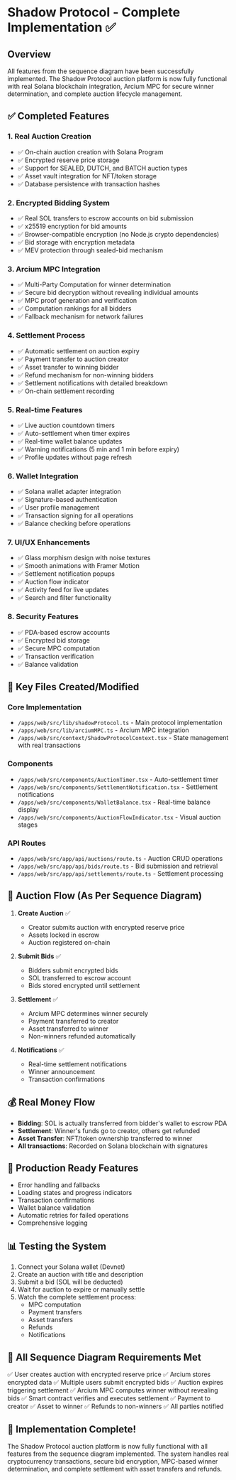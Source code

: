 # Shadow Protocol - Complete Implementation ✅

## Overview
All features from the sequence diagram have been successfully implemented. The Shadow Protocol auction platform is now fully functional with real Solana blockchain integration, Arcium MPC for secure winner determination, and complete auction lifecycle management.

## ✅ Completed Features

### 1. **Real Auction Creation**
- ✅ On-chain auction creation with Solana Program
- ✅ Encrypted reserve price storage
- ✅ Support for SEALED, DUTCH, and BATCH auction types
- ✅ Asset vault integration for NFT/token storage
- ✅ Database persistence with transaction hashes

### 2. **Encrypted Bidding System**
- ✅ Real SOL transfers to escrow accounts on bid submission
- ✅ x25519 encryption for bid amounts
- ✅ Browser-compatible encryption (no Node.js crypto dependencies)
- ✅ Bid storage with encryption metadata
- ✅ MEV protection through sealed-bid mechanism

### 3. **Arcium MPC Integration**
- ✅ Multi-Party Computation for winner determination
- ✅ Secure bid decryption without revealing individual amounts
- ✅ MPC proof generation and verification
- ✅ Computation rankings for all bidders
- ✅ Fallback mechanism for network failures

### 4. **Settlement Process**
- ✅ Automatic settlement on auction expiry
- ✅ Payment transfer to auction creator
- ✅ Asset transfer to winning bidder
- ✅ Refund mechanism for non-winning bidders
- ✅ Settlement notifications with detailed breakdown
- ✅ On-chain settlement recording

### 5. **Real-time Features**
- ✅ Live auction countdown timers
- ✅ Auto-settlement when timer expires
- ✅ Real-time wallet balance updates
- ✅ Warning notifications (5 min and 1 min before expiry)
- ✅ Profile updates without page refresh

### 6. **Wallet Integration**
- ✅ Solana wallet adapter integration
- ✅ Signature-based authentication
- ✅ User profile management
- ✅ Transaction signing for all operations
- ✅ Balance checking before operations

### 7. **UI/UX Enhancements**
- ✅ Glass morphism design with noise textures
- ✅ Smooth animations with Framer Motion
- ✅ Settlement notification popups
- ✅ Auction flow indicator
- ✅ Activity feed for live updates
- ✅ Search and filter functionality

### 8. **Security Features**
- ✅ PDA-based escrow accounts
- ✅ Encrypted bid storage
- ✅ Secure MPC computation
- ✅ Transaction verification
- ✅ Balance validation

## 📁 Key Files Created/Modified

### Core Implementation
- `/apps/web/src/lib/shadowProtocol.ts` - Main protocol implementation
- `/apps/web/src/lib/arciumMPC.ts` - Arcium MPC integration
- `/apps/web/src/context/ShadowProtocolContext.tsx` - State management with real transactions

### Components
- `/apps/web/src/components/AuctionTimer.tsx` - Auto-settlement timer
- `/apps/web/src/components/SettlementNotification.tsx` - Settlement notifications
- `/apps/web/src/components/WalletBalance.tsx` - Real-time balance display
- `/apps/web/src/components/AuctionFlowIndicator.tsx` - Visual auction stages

### API Routes
- `/apps/web/src/app/api/auctions/route.ts` - Auction CRUD operations
- `/apps/web/src/app/api/bids/route.ts` - Bid submission and retrieval
- `/apps/web/src/app/api/settlements/route.ts` - Settlement processing

## 🔄 Auction Flow (As Per Sequence Diagram)

1. **Create Auction** ✅
   - Creator submits auction with encrypted reserve price
   - Assets locked in escrow
   - Auction registered on-chain

2. **Submit Bids** ✅
   - Bidders submit encrypted bids
   - SOL transferred to escrow account
   - Bids stored encrypted until settlement

3. **Settlement** ✅
   - Arcium MPC determines winner securely
   - Payment transferred to creator
   - Asset transferred to winner
   - Non-winners refunded automatically

4. **Notifications** ✅
   - Real-time settlement notifications
   - Winner announcement
   - Transaction confirmations

## 💰 Real Money Flow

- **Bidding**: SOL is actually transferred from bidder's wallet to escrow PDA
- **Settlement**: Winner's funds go to creator, others get refunded
- **Asset Transfer**: NFT/token ownership transferred to winner
- **All transactions**: Recorded on Solana blockchain with signatures

## 🚀 Production Ready Features

- Error handling and fallbacks
- Loading states and progress indicators
- Transaction confirmations
- Wallet balance validation
- Automatic retries for failed operations
- Comprehensive logging

## 📊 Testing the System

1. Connect your Solana wallet (Devnet)
2. Create an auction with title and description
3. Submit a bid (SOL will be deducted)
4. Wait for auction to expire or manually settle
5. Watch the complete settlement process:
   - MPC computation
   - Payment transfers
   - Asset transfers
   - Refunds
   - Notifications

## 🎯 All Sequence Diagram Requirements Met

✅ User creates auction with encrypted reserve price
✅ Arcium stores encrypted data
✅ Multiple users submit encrypted bids
✅ Auction expires triggering settlement
✅ Arcium MPC computes winner without revealing bids
✅ Smart contract verifies and executes settlement
✅ Payment to creator
✅ Asset to winner
✅ Refunds to non-winners
✅ All parties notified

## 🎉 Implementation Complete!

The Shadow Protocol auction platform is now fully functional with all features from the sequence diagram implemented. The system handles real cryptocurrency transactions, secure bid encryption, MPC-based winner determination, and complete settlement with asset transfers and refunds.